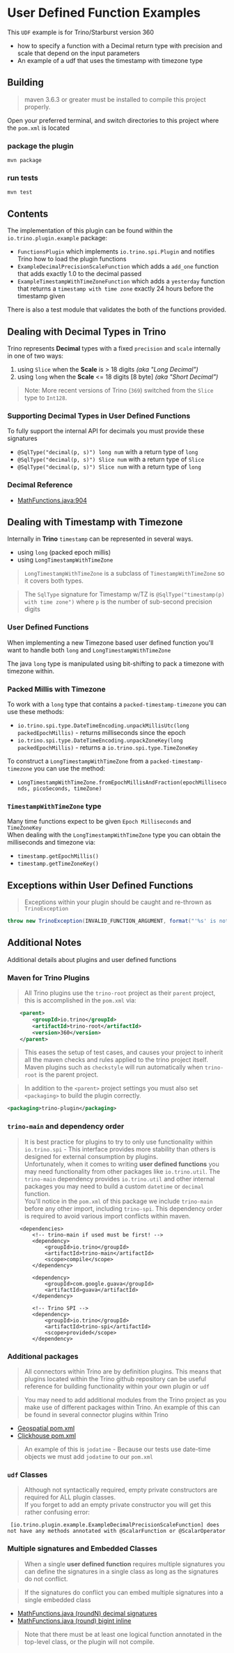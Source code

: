 # User Defined Function Examples
This `UDF` example is for Trino/Starburst version 360

- how to specify a function with a Decimal return type with precision and scale that depend on the input parameters
- An example of a udf that uses the timestamp with timezone type

## Building
> maven 3.6.3 or greater must be installed to compile this project properly.

Open your preferred terminal, and switch directories to this project where the `pom.xml` is located

### package the plugin
```
mvn package
```

### run tests
```shell
mvn test
```

## Contents
The implementation of this plugin can be found within the `io.trino.plugin.example` package:

- `FunctionsPlugin` which implements `io.trino.spi.Plugin` and notifies Trino how to load the plugin functions
- `ExampleDecimalPrecisionScaleFunction` which adds a `add_one` function that adds exactly 1.0 to the decimal passed
- `ExampleTimestampWithTimeZoneFunction` which adds a `yesterday` function that returns a `timestamp with time zone` 
  exactly 24 hours before the timestamp given
  
There is also a test module that validates the both of the functions provided.

## Dealing with Decimal Types in Trino
Trino represents **Decimal** types with a fixed `precision` and `scale` internally in one of two ways:

1. using `Slice` when the **Scale** is > 18 digits *(aka "Long Decimal")*
1. using `long` when the **Scale** <= 18 digits [8 byte] *(aka "Short Decimal")*
 
> Note: More recent versions of Trino (`369`) switched from the `Slice` type to `Int128`.

### Supporting Decimal Types in User Defined Functions
To fully support the internal API for decimals you must provide these signatures

- `@SqlType("decimal(p, s)") long num` with a return type of `long`
- `@SqlType("decimal(p, s)") Slice num` with a return type of `Slice`
- `@SqlType("decimal(p, s)") Slice num` with a return type of `long`


### Decimal Reference
- [MathFunctions.java:904](https://github.com/trinodb/trino/blob/360/core/trino-main/src/main/java/io/trino/operator/scalar/MathFunctions.java#L904)

## Dealing with Timestamp with Timezone
Internally in **Trino** `timestamp` can be represented in several ways.
- using `long` (packed epoch millis)
- using `LongTimestampWithTimeZone`

> `LongTimestampWithTimeZone` is a subclass of `TimestampWithTimeZone` so it covers both types.

> The `SqlType` signature for Timestamp w/TZ is `@SqlType("timestamp(p) with time zone")` 
> where `p` is the number of sub-second precision digits

### User Defined Functions
When implementing a new Timezone based user defined function you'll want to handle both `long` and `LongTimestampWithTimeZone`

The java `long` type is manipulated using bit-shifting to pack a timezone with timezone within.

### Packed Millis with Timezone
To work with a `long` type that contains a `packed-timestamp-timezone` you can use these methods:
- `io.trino.spi.type.DateTimeEncoding.unpackMillisUtc(long packedEpochMillis)` - returns milliseconds since the epoch
- `io.trino.spi.type.DateTimeEncoding.unpackZoneKey(long packedEpochMillis)` - returns  a `io.trino.spi.type.TimeZoneKey`

To construct a `LongTimestampWithTimeZone` from a `packed-timestamp-timezone` you can use the method:
- `LongTimestampWithTimeZone.fromEpochMillisAndFraction(epochMilliseconds, picoSeconds, timeZone)`

### `TimestampWithTimeZone` type
Many time functions expect to be given `Epoch Milliseconds` and `TimeZoneKey`  
When dealing with the `LongTimestampWithTimeZone` type you can obtain the milliseconds and timezone via:
- `timestamp.getEpochMillis()`
- `timestamp.getTimeZoneKey()`


## Exceptions within User Defined Functions
> Exceptions within your plugin should be caught and re-thrown as `TrinoException`
```java
throw new TrinoException(INVALID_FUNCTION_ARGUMENT, format("'%s' is not a valid time zone", zoneId.toStringUtf8()));
```

## Additional Notes
Additional details about plugins and user defined functions

### Maven for Trino Plugins

> All Trino plugins use the `trino-root` project as their `parent` project, this is accomplished in the `pom.xml` via:
```xml
    <parent>
        <groupId>io.trino</groupId>
        <artifactId>trino-root</artifactId>
        <version>360</version>
    </parent>
```
> This eases the setup of test cases, and causes your project to inherit all the maven checks and rules applied to the trino project itself.  
> Maven plugins such as `checkstyle` will run automatically when `trino-root` is the parent project.

> In addition to the `<parent>` project settings you must also set `<packaging>` to build the plugin correctly.

```xml
<packaging>trino-plugin</packaging>
``` 

### `trino-main` and dependency order

> It is best practice for plugins to try to only use functionality within `io.trino.spi` - This interface provides more stability than others 
> is designed for external consumption by plugins.  
> Unfortunately, when it comes to writing **user defined functions** you may need functionality from other packages like `io.trino.util`.
> The `trino-main` dependency provides `io.trino.util` and other internal packages you may need to build a custom `datetime` or `decimal` function.    
> You'll notice in the `pom.xml` of this package we include `trino-main` before any other import, including `trino-spi`.
> This dependency order is required to avoid various import conflicts within maven.
```
    <dependencies>
        <!-- trino-main if used must be first! -->
        <dependency>
            <groupId>io.trino</groupId>
            <artifactId>trino-main</artifactId>
            <scope>compile</scope>
        </dependency>

        <dependency>
            <groupId>com.google.guava</groupId>
            <artifactId>guava</artifactId>
        </dependency>

        <!-- Trino SPI -->
        <dependency>
            <groupId>io.trino</groupId>
            <artifactId>trino-spi</artifactId>
            <scope>provided</scope>
        </dependency>
```

### Additional packages

> All connectors within Trino are by definition plugins. This means that plugins located within the Trino github repository can be
> useful reference for building functionality within your own plugin or `udf`

> You may need to add additional modules from the Trino project as you make use of different packages within Trino.
An example of this can be found in several connector plugins within Trino

- [Geospatial pom.xml](https://github.com/trinodb/trino/blob/3e06ac2c94da4364fc386c7b0b3f82460e406a5e/plugin/trino-geospatial/pom.xml) 
- [Clickhouse pom.xml](https://github.com/trinodb/trino/blob/3e06ac2c94da4364fc386c7b0b3f82460e406a5e/plugin/trino-clickhouse/pom.xml)

> An example of this is `jodatime` - Because our tests use date-time objects we must add `jodatime` to our `pom.xml`

### `udf` Classes

> Although not syntactically required, empty private constructors are required for ALL plugin classes.  
> If you forget to add an empty private constructor you will get this rather confusing error:
```
 [io.trino.plugin.example.ExampleDecimalPrecisionScaleFunction] does not have any methods annotated with @ScalarFunction or @ScalarOperator
```

### Multiple signatures and Embedded Classes

> When a single **user defined function** requires multiple signatures you can define the signatures in a single class as long as the signatures 
> do not conflict.

> If the signatures do conflict you can embed multiple signatures into a single embedded class
- [MathFunctions.java (roundN) decimal signatures](https://github.com/trinodb/trino/blob/master/core/trino-main/src/main/java/io/trino/operator/scalar/MathFunctions.java#L912)
- [MathFunctions.java (round) bigint inline](https://github.com/trinodb/trino/blob/master/core/trino-main/src/main/java/io/trino/operator/scalar/MathFunctions.java#L784)
> Note that there must be at least one logical function annotated in the top-level class, or the plugin will not compile.